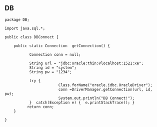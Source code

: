 ## DB
    
    package DB;
    
    import java.sql.*;
    
    public class DBConnect {
    
        public static Connection  getConnection() {
    
               Connection conn = null; 
    
               String url = "jdbc:oracle:thin:@localhost:1521:xe";
               String id = "system";
               String pw = "1234";
    
               try {
                            Class.forName("oracle.jdbc.OracleDriver");
                            conn =DriverManager.getConnection(url, id, pw);
                            System.out.println("DB Connect!");
               }  catch(Exception e) {  e.printStackTrace(); }
              return conn; 
        }
    
    }
